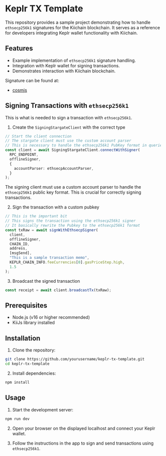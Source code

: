 # Keplr TX Template

This repository provides a sample project demonstrating how to handle `ethsecp256k1` signatures for the Kiichain blockchain. It serves as a reference for developers integrating Keplr wallet functionality with Kiichain.

## Features

- Example implementation of `ethsecp256k1` signature handling.
- Integration with Keplr wallet for signing transactions.
- Demonstrates interaction with Kiichain blockchain.

Signature can be found at:

- [cosmjs](./src/cosmjs/ethsecp256k1.ts)

## Signing Transactions with `ethsecp256k1`

This is what is needed to sign a transaction with `ethsecp256k1`.

1. Create the `SigningStargateClient` with the correct type

```typescript
// Start the client connection
// The stargate client must use the custom account parser
// This is necessary to handle the ethsecp256k1 PubKey format in queries
const client = await SigningStargateClient.connectWithSigner(
  RPC_ENDPOINT,
  offlineSigner,
  {
    accountParser: ethsecpAccountParser,
  }
);
```

The signing client must use a custom account parser to handle the `ethsecp256k1` public key format. This is crucial for correctly signing transactions.

2. Sign the transaction with a custom pubkey

```typescript
// This is the important bit
// This signs the transaction using the ethsecp256k1 signer
// It basically rewrite the Pubkey to the ethsecp256k1 format
const txRaw = await signWithEthsecpSigner(
  client,
  offlineSigner,
  CHAIN_ID,
  address,
  [msgSend],
  "This is a sample transaction memo",
  KEPLR_CHAIN_INFO.feeCurrencies[0].gasPriceStep.high,
  1.5
);
```

3. Broadcast the signed transaction

```typescript
const receipt = await client.broadcastTx(txRaw);
```

## Prerequisites

- Node.js (v16 or higher recommended)
- KiiJs library installed

## Installation

1. Clone the repository:

```bash
git clone https://github.com/yourusername/keplr-tx-template.git
cd keplr-tx-template
```

2. Install dependencies:

```bash
npm install
```

## Usage

1. Start the development server:

```bash
npm run dev
```

2. Open your browser on the displayed localhost and connect your Keplr wallet.

3. Follow the instructions in the app to sign and send transactions using `ethsecp256k1`.
